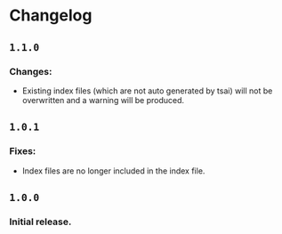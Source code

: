 # Changelog

## `1.1.0`
### Changes:
 + Existing index files (which are not auto generated by tsai) will not be overwritten and a warning will be produced.

## `1.0.1`
### Fixes:
 + Index files are no longer included in the index file.

## `1.0.0`
### Initial release.